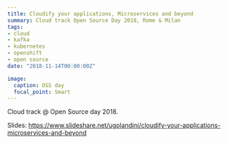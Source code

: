 ```yaml
---
title: Cloudify your applications, Microservices and beyond
summary: Cloud track Open Source Day 2018, Rome & Milan
tags:
- cloud
- kafka
- kubernetes
- openshift
- open source
date: "2018-11-14T00:00:00Z"

image:
  caption: OSS day
  focal_point: Smart
---
```


Cloud track @ Open Source day 2018.

Slides:
https://www.slideshare.net/ugolandini/cloudify-your-applications-microservices-and-beyond
